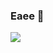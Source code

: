 ### Eaee 👋

<a href="https://www.linkedin.com/in/mateusschenato/" style="display: flex; align-items: center;" target="_blank"><img src="https://img.icons8.com/android/24/000000/linkedin.png"/></a>

<!--
**mateusschenato/mateusschenato** is a ✨ _special_ ✨ repository because its `README.md` (this file) appears on your GitHub profile.

Here are some ideas to get you started:

- 🔭 I’m currently working on ...
- 🌱 I’m currently learning ...
- 👯 I’m looking to collaborate on ...
- 🤔 I’m looking for help with ...
- 💬 Ask me about ...
- 📫 How to reach me: ...
- 😄 Pronouns: ...
- ⚡ Fun fact: ...
-->
